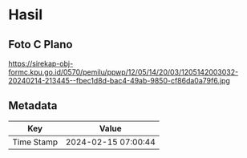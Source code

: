 # Hasil

## Foto C Plano

https://sirekap-obj-formc.kpu.go.id/0570/pemilu/ppwp/12/05/14/20/03/1205142003032-20240214-213445--fbec1d8d-bac4-49ab-9850-cf86da0a79f6.jpg


## Metadata

| Key        | Value               |
| ---------- | ------------------- |
| Time Stamp | 2024-02-15 07:00:44 |



